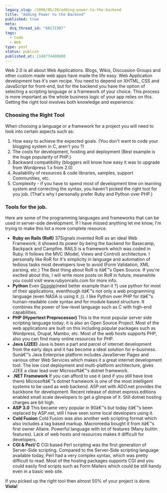 ```yaml
---
legacy_slug: /2006/05/28/adding-power-to-the-backend
title: "Adding Power to the Backend"
published: true
meta:
  dsq_thread_id: "68172307"
tags:
  - Code
  - Web
type: post
status: publish
published_at: 1148774400000
---
```


Web 2.0 is all about Web Applications. Blogs, Wikis, Discussion Groups and other custom made web apps have made the life easy. Web Application development has it's own recipe. You need to depend on XHTML, CSS and JavaScript for front-end, but for the backend you have the option of selecting a scripting language or a framework of your choice. This process is more important as the whole business logic of your app relies on this. Getting the right tool involves both knowledge and experience.
<h3>Choosing the Right Tool</h3>
When choosing a language or a framework for a project you will need to look into certain aspects such as:
<ol>
	<li>How easy to achieve the expected goals. (You don't want to code your blogging system in C, aren't you ?)</li>
	<li>The costs for development, hosting and deployment (Best example is the huge popularity of PHP.)</li>
	<li>Backward compatibility (bloggers will know how easy it was to upgrade from Wordpress 1.x from 2.0)</li>
	<li>Availability of resources & code libraries, samples, support Communities, etc.</li>
	<li>Complexity - if you have to spend most of development time on learning system and correcting the syntax, you haven't picked the right tool for you job. (That's why I personally prefer Ruby and Python over PHP.)</li>
</ol>
<h3>Tools for the job.</h3>
Here are some of the programming languages and frameworks that can be used in server-side development. If I have missed anything let me know, I'm trying to make this list a more complete resource.
<ul>
	<li><strong>Ruby on Rails (RoR)</strong>
37Signals invented RoR as an ideal Web Framework; it showed its power by being the backend for Basecamp, Backpack and Campfire. RAILS is a framework which was coded in Ruby. It follows the MVC (Model, Views and Control) architecture. I personally like RoR for it's simplicity in language and automation of tedious tasks most developers love to avoid (Form Validation, XML parsing, etc.) The Best thing about RoR is itâ€™s Open Source. If you're excited about this, I will write more posts on RoR in future, meanwhile you could visit www.rubyonrails.com for more info.</li>
	<li><strong>Python</strong>
Even <a href="http://www.python.org/Quotes.html">Google</a>(need better example than it ?) use python for most of their applications, eventhough itâ€™s not only a web programming language (even NASA is using it ;)). I like Python over PHP for itâ€™s human-readable code syntax and for module based structure. It combines the power of low-level language such as C with high-end capabilities.</li>
	<li><strong>PHP (Hypertext Preprocessor)</strong>
This is the most popular server side scripting language today; it is also an Open Source Project. Most of the web applications are built on this including popular packages such as Wordpress, Drupal, Mambo, etc. Most of the web hosts supports PHP, also you can find many online resources for PHP.</li>
	<li><strong>Java (J2EE)</strong>
Java is been a part and parcel of internet development from the early days and it has become a ideal solution for e-business. Sunâ€™s Java Enterprise platform includes JavaServer Pages and various other Web Services which makes it a great internet development tool. The low cost deployment and multi-platform architecture, gives J2EE a clear lead over Microsoftâ€™s dotnet framework.</li>
	<li><strong>.NET Framework </strong>
If you can afford to use it (and if you still have love them) Microsoftâ€™s dotnet framework is one of the most intelligent systems to be used as web backend. ASP.net with ADO.net provides the backbone for development. Recent release of dotnet express editions enabled small scale developers to get a glimpse of it. Still dotnet hosting charges are bit high.</li>
	<li><strong>ASP 3.0</strong>
This became very popular in 90â€™s but today itâ€™s been replaced by ASP.net, still I have seen some local developers using it.</li>
	<li><strong>Cold Fusion</strong>
Cold Fusion was also another web scripting format which also includes a tag based markup. Macromedia bought it from itâ€™s first owner Allaire. Powerful language with lot of features (Many bulitin features). Lack of web hosts and resources makes it difficult for developers.</li>
	<li><strong>CGI &amp; Perl/ C</strong>
CGI based Perl scripting was the first generation of Server-Side scripting. Compared to the Server-Side scripting language available today, Perl had a very complex syntax, which was pretty difficult to read. Most of the hosting packages supports CGI and you could easily find scripts such as Form Mailers which could be still handy even in a basic web site.</li>
</ul>
If you picked up the right tool then almost 50% of your project is done. <strong>Viola!</strong>
